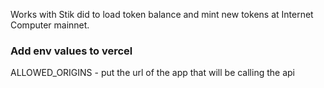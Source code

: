 Works with Stik did to load token balance and mint new tokens at Internet Computer mainnet.

### Add env values to vercel

ALLOWED_ORIGINS - put the url of the app that will be calling the api
